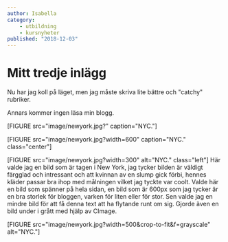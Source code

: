 ```yaml
---
author: Isabella
category:
    - utbildning
    - kursnyheter
published: "2018-12-03"
---
```

Mitt tredje inlägg
==================================

Nu har jag koll på läget, men jag måste skriva lite bättre och "catchy" rubriker.

Annars kommer ingen läsa min blogg.

<!--more-->

[FIGURE src="image/newyork.jpg?" caption="NYC."]


[FIGURE src="image/newyork.jpg?width=600" caption="NYC." class="center"]

 [FIGURE src="image/newyork.jpg?width=300" alt="NYC." class="left"] Här valde jag en bild som är tagen i New York, jag tycker bilden är väldigt färgglad och intressant och att kvinnan av en slump gick förbi, hennes kläder passar bra ihop med målningen vilket jag tyckte var coolt. Valde här en bild som spänner på hela sidan, en bild som är 600px som jag tycker är en bra storlek för bloggen, varken för liten eller för stor. Sen valde jag en mindre bild för att få denna text att ha flytande runt om sig. Gjorde även en bild under i grått med hjälp av CImage.

 [FIGURE src="image/newyork.jpg?width=500&crop-to-fit&f=grayscale" alt="NYC."]
